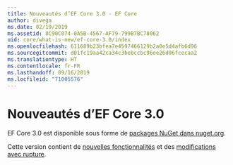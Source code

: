 ```yaml
---
title: Nouveautés d’EF Core 3.0 - EF Core
author: divega
ms.date: 02/19/2019
ms.assetid: 8C90C074-0A5B-4567-AF79-799B7BC78062
uid: core/what-is-new/ef-core-3.0/index
ms.openlocfilehash: 611689b23bfea7e4597466129b2a0e5d4afb6d96
ms.sourcegitcommit: d01fc19aa42ca34c3bebccbc96ee26d06fcecaa2
ms.translationtype: HT
ms.contentlocale: fr-FR
ms.lasthandoff: 09/16/2019
ms.locfileid: "71005576"
---
```

# <a name="what-is-new-in-ef-core-30"></a>Nouveautés d’EF Core 3.0

EF Core 3.0 est disponible sous forme de [packages NuGet dans nuget.org](https://www.nuget.org/packages/Microsoft.EntityFrameworkCore/). 

Cette version contient de [nouvelles fonctionnalités](xref:core/what-is-new/ef-core-3.0/features) et des [modifications avec rupture](xref:core/what-is-new/ef-core-3.0/breaking-changes). 

